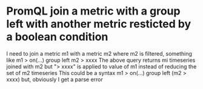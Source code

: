 
# PromQL join a metric with a group left with another metric resticted by a boolean condition

I need to join a metric m1 with a metric m2 where m2 is filtered, something like
m1 > on(...) group left m2 > xxxx
The above query returns mi timeseries joined with m2 but "> xxxx" is applied to value of m1 instead
of reducing the set of m2 timeseries
This could be a syntax
m1 > on(...) group left (m2 > xxxx) but, obviously  I get a parse error

        